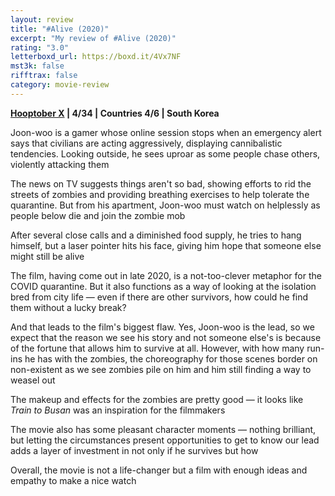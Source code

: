 ```yaml
---
layout: review
title: "#Alive (2020)"
excerpt: "My review of #Alive (2020)"
rating: "3.0"
letterboxd_url: https://boxd.it/4Vx7NF
mst3k: false
rifftrax: false
category: movie-review
---
```


<b><a href="https://boxd.it/pmi12" title="Hooptober X" target="_blank" rel="noopener">Hooptober X</a> | 4/34 | Countries 4/6 | South Korea</b>

Joon-woo is a gamer whose online session stops when an emergency alert says that civilians are acting aggressively, displaying cannibalistic tendencies. Looking outside, he sees uproar as some people chase others, violently attacking them

The news on TV suggests things aren't so bad, showing efforts to rid the streets of zombies and providing breathing exercises to help tolerate the quarantine. But from his apartment, Joon-woo must watch on helplessly as people below die and join the zombie mob

After several close calls and a diminished food supply, he tries to hang himself, but a laser pointer hits his face, giving him hope that someone else might still be alive

The film, having come out in late 2020, is a not-too-clever metaphor for the COVID quarantine. But it also functions as a way of looking at the isolation bred from city life — even if there are other survivors, how could he find them without a lucky break?

And that leads to the film's biggest flaw. Yes, Joon-woo is the lead, so we expect that the reason we see his story and not someone else's is because of the fortune that allows him to survive at all. However, with how many run-ins he has with the zombies, the choreography for those scenes border on non-existent as we see zombies pile on him and him still finding a way to weasel out

The makeup and effects for the zombies are pretty good — it looks like <i>Train to Busan</i> was an inspiration for the filmmakers

The movie also has some pleasant character moments — nothing brilliant, but letting the circumstances present opportunities to get to know our lead adds a layer of investment in not only if he survives but how

Overall, the movie is not a life-changer but a film with enough ideas and empathy to make a nice watch
